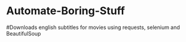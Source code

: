 # Automate-Boring-Stuff
#Downloads english subtitles for movies using requests, selenium and BeautifulSoup
